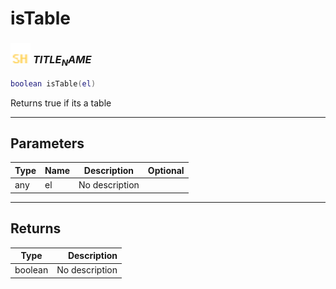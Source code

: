 # isTable

### <img src="../../.gitbook/assets/shared.png" width="32" height="32" /> $TITLE_NAME$

```lua
boolean isTable(el)
```

Returns true if its a table<br>

-----------------
## Parameters

| Type   | Name | Description | Optional |
| ------ | ---- | ----------- | -------: |
| any | el | No description |  |

-----------------
## Returns

| Type   | Description |
| ------ | ----------: |
| boolean | No description |
